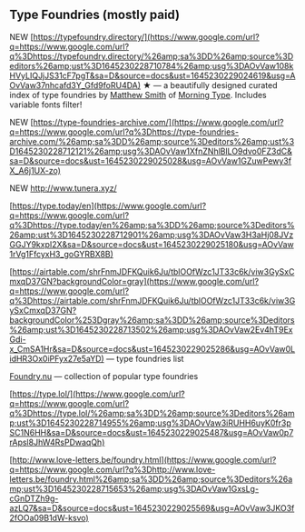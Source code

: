 ## Type Foundries (mostly paid)

 NEW  ​​[https://typefoundry.directory/](https://www.google.com/url?q=https://www.google.com/url?q%3Dhttps://typefoundry.directory/%26amp;sa%3DD%26amp;source%3Deditors%26amp;ust%3D1645230228710784%26amp;usg%3DAOvVaw108kHVyLIQJjJS31cF7pgT&sa=D&source=docs&ust=1645230229024619&usg=AOvVaw37nhcafd3Y_Gfd9foRU4DA) ★ — a beautifully designed curated index of type foundries by [Matthew Smith](https://www.google.com/url?q=https://www.google.com/url?q%3Dhttps://twitter.com/mttymtt%26amp;sa%3DD%26amp;source%3Deditors%26amp;ust%3D1645230228711173%26amp;usg%3DAOvVaw2czHSeabLVQEVjWs4virf9&sa=D&source=docs&ust=1645230229024765&usg=AOvVaw2I0g-BpesUM9ZNgw_TYwcI) of [Morning Type](https://www.google.com/url?q=https://www.google.com/url?q%3Dhttps://twitter.com/morning_type%26amp;sa%3DD%26amp;source%3Deditors%26amp;ust%3D1645230228711522%26amp;usg%3DAOvVaw0K_TL5mxLxLt0FQ6dYgk01&sa=D&source=docs&ust=1645230229024886&usg=AOvVaw2pv3Objd728jk8yp2GaRBc). Includes variable fonts filter!

 NEW  ​​[https://type-foundries-archive.com/](https://www.google.com/url?q=https://www.google.com/url?q%3Dhttps://type-foundries-archive.com/%26amp;sa%3DD%26amp;source%3Deditors%26amp;ust%3D1645230228712121%26amp;usg%3DAOvVaw1XfnZNhlBlLO9dvo0FZ3dC&sa=D&source=docs&ust=1645230229025028&usg=AOvVaw1GZuwPewy3fX_A6j1UX-zo)

 NEW  ​​http://www.tunera.xyz/

[https://type.today/en](https://www.google.com/url?q=https://www.google.com/url?q%3Dhttps://type.today/en%26amp;sa%3DD%26amp;source%3Deditors%26amp;ust%3D1645230228712901%26amp;usg%3DAOvVaw3H3aHj08JVzGGJY9kxpI2X&sa=D&source=docs&ust=1645230229025180&usg=AOvVaw1rVg1FfcyxH3_goGYRBX8B)

[https://airtable.com/shrFnmJDFKQuik6Ju/tblOOfWzc1JT33c6k/viw3GySxCmxqD37GN?backgroundColor=gray](https://www.google.com/url?q=https://www.google.com/url?q%3Dhttps://airtable.com/shrFnmJDFKQuik6Ju/tblOOfWzc1JT33c6k/viw3GySxCmxqD37GN?backgroundColor%253Dgray%26amp;sa%3DD%26amp;source%3Deditors%26amp;ust%3D1645230228713502%26amp;usg%3DAOvVaw2Ev4hT9ExGdi-x_CmSA1Hr&sa=D&source=docs&ust=1645230229025286&usg=AOvVaw0LidHR3Ox0iPFyx27e5aYD) — type foundries list

[Foundry.nu](https://www.google.com/url?q=https://www.google.com/url?q%3Dhttp://foundry.nu%26amp;sa%3DD%26amp;source%3Deditors%26amp;ust%3D1645230228714247%26amp;usg%3DAOvVaw2-b1fb116r7jGGUBpiOCie&sa=D&source=docs&ust=1645230229025393&usg=AOvVaw0uIU2vdH8lXYix-q2Pibik) — collection of popular type foundries

[https://type.lol/](https://www.google.com/url?q=https://www.google.com/url?q%3Dhttps://type.lol/%26amp;sa%3DD%26amp;source%3Deditors%26amp;ust%3D1645230228714955%26amp;usg%3DAOvVaw3iRUHH6uyK0fr3pSC1N6HH&sa=D&source=docs&ust=1645230229025487&usg=AOvVaw0p7rApsl8JhW4RsPDwaqQh)

[http://www.love-letters.be/foundry.html](https://www.google.com/url?q=https://www.google.com/url?q%3Dhttp://www.love-letters.be/foundry.html%26amp;sa%3DD%26amp;source%3Deditors%26amp;ust%3D1645230228715653%26amp;usg%3DAOvVaw1GxsLg-cGnDTZh9g-azLQ7&sa=D&source=docs&ust=1645230229025569&usg=AOvVaw3JKO3f2fOOa09B1dW-ksvo)